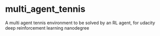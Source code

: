 # multi_agent_tennis
A multi agent tennis environment to be solved by an RL agent, for udacity deep reinforcement learning nanodegree
